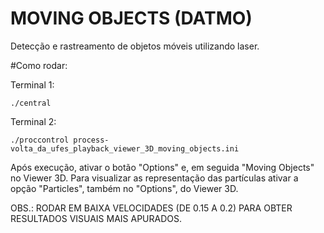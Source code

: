 MOVING OBJECTS (DATMO)
====
Detecção e rastreamento de objetos móveis utilizando laser.

#Como rodar:

Terminal 1:

	./central

Terminal 2:

	./proccontrol process-volta_da_ufes_playback_viewer_3D_moving_objects.ini

Após execução, ativar o botão "Options" e, em seguida "Moving Objects" no Viewer 3D. 
Para visualizar as representação das partículas ativar a opção "Particles", também no "Options", do Viewer 3D.



OBS.: RODAR EM BAIXA VELOCIDADES (DE 0.15 A 0.2) PARA OBTER RESULTADOS VISUAIS MAIS APURADOS.
